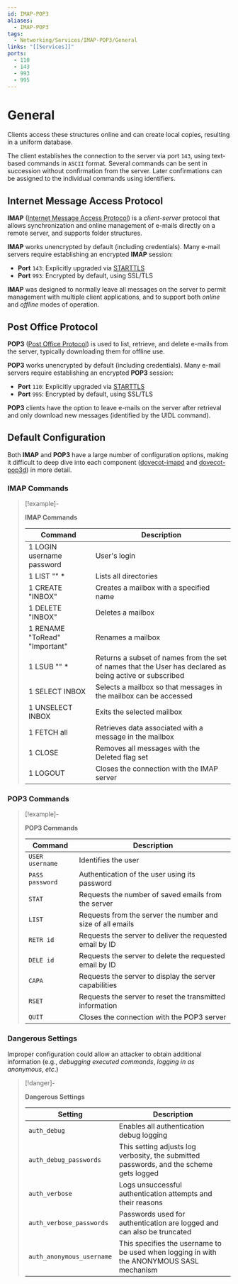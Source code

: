 ```yaml
---
id: IMAP-POP3
aliases:
  - IMAP-POP3
tags:
  - Networking/Services/IMAP-POP3/General
links: "[[Services]]"
ports:
  - 110
  - 143
  - 993
  - 995
---
```


# General

Clients access these structures online and can create local copies, resulting in
a uniform database.

The client establishes the connection to the server via port `143`, using
text-based commands in `ASCII` format. Several commands can be sent in
succession without confirmation from the server. Later confirmations can be
assigned to the individual commands using identifiers.

## Internet Message Access Protocol

**IMAP** ([Internet Message Access Protocol](https://en.wikipedia.org/wiki/Internet_Message_Access_Protocol))
is a *client-server* protocol that allows synchronization and online management
of e-mails directly on a remote server, and supports folder structures.

**IMAP** works unencrypted by default (including credentials).
Many e-mail servers require establishing an encrypted **IMAP** session:
- **Port** `143`: Explicitly upgraded via [STARTTLS](https://en.wikipedia.org/wiki/Opportunistic_TLS)
- **Port** `993`: Encrypted by default, using SSL/TLS

**IMAP** was designed to normally leave all messages on the server to permit
management with multiple client applications, and to support both *online* and
*offline* modes of operation.

## Post Office Protocol

**POP3** ([Post Office Protocol](https://en.wikipedia.org/wiki/Post_Office_Protocol))
is used to list, retrieve, and delete e-mails from the server, typically
downloading them for offline use.

**POP3** works unencrypted by default (including credentials).
Many e-mail servers require establishing an encrypted **POP3** session:
- **Port** `110`: Explicitly upgraded via [STARTTLS](https://en.wikipedia.org/wiki/Post_Office_Protocol)
- **Port** `995`: Encrypted by default, using SSL/TLS

**POP3** clients have the option to leave e-mails on the server after retrieval
and only download new messages (identified by the UIDL command).

## Default Configuration

Both **IMAP** and **POP3** have a large number of configuration options, making
it difficult to deep dive into each component ([dovecot-imapd](https://packages.debian.org/sid/dovecot-imapd)
and [dovecot-pop3d](https://doc.dovecot.org/2.3/configuration_manual/protocols/pop3_server/))
in more detail.

<!-- IMAP Commands {{{-->
### IMAP Commands

> [!example]-
>
> **IMAP Commands**
>
>| Command                       | Description |
>| ----------------------------- | ------------------------------------ |
>| 1 LOGIN username password     | User's login |
>| 1 LIST "" *                   | Lists all directories |
>| 1 CREATE "INBOX"              | Creates a mailbox with a specified name |
>| 1 DELETE "INBOX"              | Deletes a mailbox |
>| 1 RENAME "ToRead" "Important" | Renames a mailbox |
>| 1 LSUB "" *                   | Returns a subset of names from the set of names that the User has declared as being active or subscribed |
>| 1 SELECT INBOX                | Selects a mailbox so that messages in the mailbox can be accessed |
>| 1 UNSELECT INBOX              | Exits the selected mailbox |
>| 1 FETCH <ID> all              | Retrieves data associated with a message in the mailbox |
>| 1 CLOSE                       | Removes all messages with the Deleted flag set |
>| 1 LOGOUT                      | Closes the connection with the IMAP server |
<!-- }}} -->

<!-- POP3 Commands {{{-->
### POP3 Commands

> [!example]-
>
> **POP3 Commands**
>
>| Command         | Description                        |
>| --------------- | ---------------------------------- |
>| `USER username` | Identifies the user                |
>| `PASS password` | Authentication of the user using its password |
>| `STAT`          | Requests the number of saved emails from the server |
>| `LIST`          | Requests from the server the number and size of all emails |
>| `RETR id`       | Requests the server to deliver the requested email by ID |
>| `DELE id`       | Requests the server to delete the requested email by ID |
>| `CAPA`          | Requests the server to display the server capabilities |
>| `RSET`          | Requests the server to reset the transmitted information |
>| `QUIT`          | Closes the connection with the POP3 server |
<!-- }}} -->

<!-- Dangerous Settings {{{-->
### Dangerous Settings

Improper configuration could allow an attacker to obtain additional information
(e.g., *debugging executed commands*, *logging in as anonymous*, *etc*.)

> [!danger]-
>
> **Dangerous Settings**
>
>| Setting                   | Description                   |
>| ------------------------- | ----------------------------- |
>| `auth_debug`              | Enables all authentication debug logging |
>| `auth_debug_passwords`    | This setting adjusts log verbosity, the submitted passwords, and the scheme gets logged |
>| `auth_verbose`            | Logs unsuccessful authentication attempts and their reasons |
>| `auth_verbose_passwords`  | Passwords used for authentication are logged and can also be truncated |
>| `auth_anonymous_username` | This specifies the username to be used when logging in with the ANONYMOUS SASL mechanism |
<!-- }}} -->
